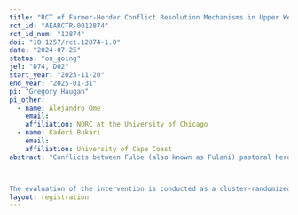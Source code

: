 ```yaml
---
title: "RCT of Farmer-Herder Conflict Resolution Mechanisms in Upper West, Ghana"
rct_id: "AEARCTR-0012874"
rct_id_num: "12874"
doi: "10.1257/rct.12874-1.0"
date: "2024-07-25"
status: "on_going"
jel: "D74, D02"
start_year: "2023-11-20"
end_year: "2025-01-31"
pi: "Gregory Haugan"
pi_other:
  - name: Alejandro Ome
    email: 
    affiliation: NORC at the University of Chicago
  - name: Kaderi Bukari
    email: 
    affiliation: University of Cape Coast
abstract: "Conflicts between Fulbe (also known as Fulani) pastoral herders and settled farming communities in Northern Ghana and the wider Sahel have grown more frequent and violent in recent years. While these conflicts are due in part to competition for scarce resources, exacerbated by climate change and increased migration from the Sahel, complex social forces are also at play, escalating conflicts into violence through interactions between and within social networks and key actors. Within this context, the USAID/OTI Littorals Regional Initiative (LRI) will implement a three-pronged intervention to address tensions between Fulbe herders and non-Fulbe farmers in a set of communities across the Upper West region of Norther Ghana: (1) a facilitated dialogue session between farmers and herders; (2) inter-ethnic mediation committees to resolve disputes; and (3) integrated Village Savings and Loans Associations (VSLAs) to increase contact and cooperation between the two groups.

The evaluation of the intervention is conducted as a cluster-randomized control trial in 46 communities across the region, where 23 are assigned to receive all three components of the three-pronged intervention, and 23 are assigned to a control condition. Key outcomes will be: perceptions among Fulbe and non-Fulbe households that disputes are resolved fairly, presence of recent violent conflict, perceived likelihood of future uncompensated crop destruction among non-Fulbe households, and perceived tenure security of Fulbe households. These outcomes are measured through baseline and endline household surveys with both men and women in Fulbe and non-Fulbe households, as well as surveys with community leaders."
layout: registration
---
```


